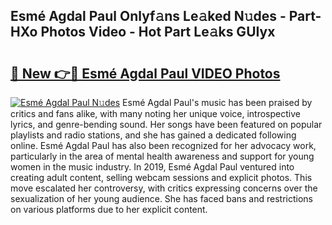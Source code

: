 ## Esmé Agdal Paul Onlyf𝚊ns Le𝚊ked N𝚞des - Part-HXo Photos Video - Hot Part Le𝚊ks GUIyx

# <h2><a href="http://ab20065.deff.icu/?id=Esm%c3%a9+Agdal+Paul">🔗 New 👉🔴 Esmé Agdal Paul VIDEO Photos</a></h2>

[![Esmé Agdal Paul N𝚞des](https://i.imgur.com/rIISA9y.gif)](http://ab20065.deff.icu/?id=Esm%c3%a9+Agdal+Paul)
Esmé Agdal Paul's music has been praised by critics and fans alike, with many noting her unique voice, introspective lyrics, and genre-bending sound. Her songs have been featured on popular playlists and radio stations, and she has gained a dedicated following online. Esmé Agdal Paul has also been recognized for her advocacy work, particularly in the area of mental health awareness and support for young women in the music industry. In 2019, Esmé Agdal Paul ventured into creating adult content, selling webcam sessions and explicit photos. This move escalated her controversy, with critics expressing concerns over the sexualization of her young audience. She has faced bans and restrictions on various platforms due to her explicit content.

